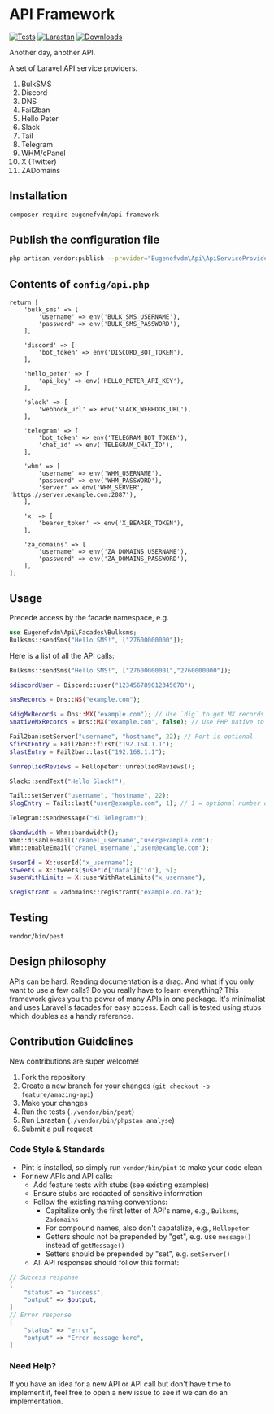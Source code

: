 # API Framework

[![Tests](https://github.com/eugenefvdm/api-framework/actions/workflows/tests.yml/badge.svg)](https://github.com/eugenefvdm/api-framework/actions/workflows/tests.yml)
[![Larastan](https://github.com/eugenefvdm/api-framework/actions/workflows/larastan.yml/badge.svg)](https://github.com/eugenefvdm/api-framework/actions/workflows/larastan.yml)
[![Downloads](https://img.shields.io/packagist/dt/eugenefvdm/api-framework.svg)](https://packagist.org/packages/eugenefvdm/api-framework)

Another day, another API.

A set of Laravel API service providers.

1. BulkSMS
2. Discord
3. DNS
4. Fail2ban
5. Hello Peter
6. Slack
7. Tail
8. Telegram
9. WHM/cPanel
10. X (Twitter)
11. ZADomains

## Installation

```bash
composer require eugenefvdm/api-framework
```

## Publish the configuration file

```bash
php artisan vendor:publish --provider="Eugenefvdm\Api\ApiServiceProvider" --tag="config"
```

## Contents of `config/api.php`

```env
return [
    'bulk_sms' => [
        'username' => env('BULK_SMS_USERNAME'),
        'password' => env('BULK_SMS_PASSWORD'),
    ],

    'discord' => [
        'bot_token' => env('DISCORD_BOT_TOKEN'),
    ],

    'hello_peter' => [
        'api_key' => env('HELLO_PETER_API_KEY'),
    ],

    'slack' => [
        'webhook_url' => env('SLACK_WEBHOOK_URL'),
    ],

    'telegram' => [
        'bot_token' => env('TELEGRAM_BOT_TOKEN'),
        'chat_id' => env('TELEGRAM_CHAT_ID'),
    ],

    'whm' => [
        'username' => env('WHM_USERNAME'),
        'password' => env('WHM_PASSWORD'),
        'server' => env('WHM_SERVER', 'https://server.example.com:2087'),
    ],

    'x' => [
        'bearer_token' => env('X_BEARER_TOKEN'),
    ],

    'za_domains' => [
        'username' => env('ZA_DOMAINS_USERNAME'),
        'password' => env('ZA_DOMAINS_PASSWORD'),
    ],
]; 
```

## Usage

Precede access by the facade namespace, e.g.

```php
use Eugenefvdm\Api\Facades\Bulksms;
Bulksms::sendSms("Hello SMS!", ["27600000000"]);
```

Here is a list of all the API calls:

```php
Bulksms::sendSms("Hello SMS!", ["27600000001","2760000000"]);

$discordUser = Discord::user("123456789012345678");

$nsRecords = Dns::NS("example.com");

$digMxRecords = Dns::MX("example.com"); // Use `dig` to get MX records
$nativeMxRecords = Dns::MX("example.com", false); // Use PHP native to get MX recorss

Fail2ban:setServer("username", "hostname", 22); // Port is optional
$firstEntry = Fail2ban::first("192.168.1.1");
$lastEntry = Fail2ban::last("192.168.1.1");

$unrepliedReviews = Hellopeter::unrepliedReviews();

Slack::sendText("Hello Slack!");

Tail::setServer("username", "hostname", 22);
$logEntry = Tail::last("user@example.com", 1); // 1 = optional number of log entries

Telegram::sendMessage("Hi Telegram!");

$bandwidth = Whm::bandwidth();
Whm::disableEmail('cPanel_username','user@example.com');
Whm::enableEmail('cPanel_username','user@example.com');

$userId = X::userId("x_username");
$tweets = X::tweets($userId['data']['id'], 5);
$userWithLimits = X::userWithRateLimits("x_username");

$registrant = Zadomains::registrant("example.co.za");
```

## Testing

```bash
vendor/bin/pest
```

## Design philosophy

APIs can be hard. Reading documentation is a drag. And what if you only want to use a few calls? Do you really have to learn everything? This framework gives you the power of many APIs in one package. It's minimalist and uses Laravel's facades for easy access.
Each call is tested using stubs which doubles as a handy reference.

## Contribution Guidelines

New contributions are super welcome!

1. Fork the repository
2. Create a new branch for your changes (`git checkout -b feature/amazing-api`)
3. Make your changes
4. Run the tests (`./vendor/bin/pest`)
5. Run Larastan (`./vendor/bin/phpstan analyse`)
5. Submit a pull request

### Code Style & Standards

- Pint is installed, so simply run `vendor/bin/pint` to make your code clean
- For new APIs and API calls:
  - Add feature tests with stubs (see existing examples)
  - Ensure stubs are redacted of sensitive information
  - Follow the existing naming conventions:
    - Capitalize only the first letter of API's name, e.g., `Bulksms`, `Zadomains`
    - For compound names, also don't capatalize, e.g., `Hellopeter`
    - Getters should not be prepended by "get", e.g. use `message()` instead of `getMessage()`
    - Setters should be prepended by "set", e.g. `setServer()`
  - All API responses should follow this format:

```php
// Success response
[
    "status" => "success",
    "output" => $output,
]
// Error response
[
    "status" => "error",
    "output" => "Error message here",
]
```

### Need Help?

If you have an idea for a new API or API call but don't have time to implement it, feel free to open a new issue to see if we can do an implementation.
